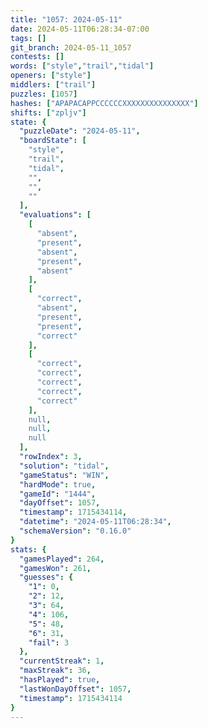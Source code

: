```yaml
---
title: "1057: 2024-05-11"
date: 2024-05-11T06:28:34-07:00
tags: []
git_branch: 2024-05-11_1057
contests: []
words: ["style","trail","tidal"]
openers: ["style"]
middlers: ["trail"]
puzzles: [1057]
hashes: ["APAPACAPPCCCCCCXXXXXXXXXXXXXXX"]
shifts: ["zpljv"]
state: {
  "puzzleDate": "2024-05-11",
  "boardState": [
    "style",
    "trail",
    "tidal",
    "",
    "",
    ""
  ],
  "evaluations": [
    [
      "absent",
      "present",
      "absent",
      "present",
      "absent"
    ],
    [
      "correct",
      "absent",
      "present",
      "present",
      "correct"
    ],
    [
      "correct",
      "correct",
      "correct",
      "correct",
      "correct"
    ],
    null,
    null,
    null
  ],
  "rowIndex": 3,
  "solution": "tidal",
  "gameStatus": "WIN",
  "hardMode": true,
  "gameId": "1444",
  "dayOffset": 1057,
  "timestamp": 1715434114,
  "datetime": "2024-05-11T06:28:34",
  "schemaVersion": "0.16.0"
}
stats: {
  "gamesPlayed": 264,
  "gamesWon": 261,
  "guesses": {
    "1": 0,
    "2": 12,
    "3": 64,
    "4": 106,
    "5": 48,
    "6": 31,
    "fail": 3
  },
  "currentStreak": 1,
  "maxStreak": 36,
  "hasPlayed": true,
  "lastWonDayOffset": 1057,
  "timestamp": 1715434114
}
---
```

<!-- more -->
